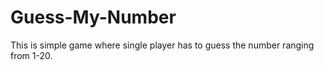 # Guess-My-Number
This is simple game where single player has to guess the number ranging from 1-20. 
